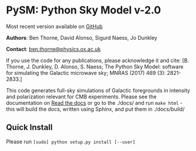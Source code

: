 # PySM: Python Sky Model  v-2.0
Most recent version available on [GitHub](https://github.com/bthorne93/PySM_public)

**Authors**: Ben Thorne, David Alonso, Sigurd Naess, Jo Dunkley

**Contact**: ben.thorne@physics.ox.ac.uk

If you use the code for any publications, please acknowledge it and cite:
[B. Thorne, J. Dunkley, D. Alonso, S. Naess; The Python Sky Model: software for simulating the Galactic microwave sky; MNRAS (2017) 469 (3): 2821-2833.]

This code generates full-sky simulations of Galactic foregrounds in intensity and
polarization relevant for CMB experiments. Please see the documentation on
[Read the docs]() or go to the ./docs/ and run `make html` - this will build the docs, written using Sphinx, and put them in ./docs/build/

## Quick Install

Please run `[sudo] python setup.py install [--user]`